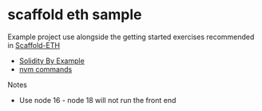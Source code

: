 # scaffold eth sample

Example project use alongside the getting started exercises recommended
in [Scaffold-ETH](https://github.com/scaffold-eth/scaffold-eth#-scaffold-eth)

* [Solidity By Example](https://solidity-by-example.org/)
* [nvm commands](https://gist.github.com/chranderson/b0a02781c232f170db634b40c97ff455)


Notes

* Use node 16 - node 18 will not run the front end